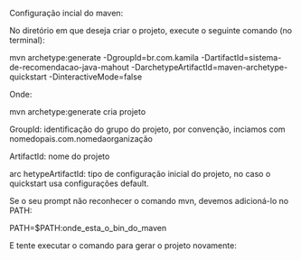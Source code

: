 Configuração incial do maven:

No diretório em que deseja criar o projeto, execute o seguinte comando (no terminal):

mvn archetype:generate -DgroupId=br.com.kamila -DartifactId=sistema-de-recomendacao-java-mahout -DarchetypeArtifactId=maven-archetype-quickstart -DinteractiveMode=false

Onde:

mvn archetype:generate cria projeto

GroupId: identificação do grupo do projeto, por convenção, inciamos com nomedopais.com.nomedaorganização

ArtifactId: nome do projeto

arc hetypeArtifactId: tipo de configuração inicial do projeto, no caso o quickstart usa configurações default.

Se o seu prompt não reconhecer o comando mvn, devemos adicioná-lo no PATH:

PATH=$PATH:onde_esta_o_bin_do_maven

E tente executar o comando para gerar o projeto novamente:
